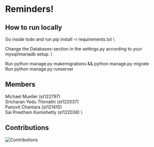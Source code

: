 # Reminders!

## How to run locally

Go inside todo and run pip install -r requirements.txt \

Change the Databases-section in the settings.py according to your mysql/mariadb setup. \

Run python manage.py makemigrations && python manage.py migrate \
Run python manage.py runserver



## Members

Michael Mueller (st122797) \
Sricharan Yedu Thirnathi (st122037) \
Panuvit Chantara (st121410) \
Sai Preetham Kamishetty (st122038) \

## Contributions

![Contributions](https://user-images.githubusercontent.com/97950172/163948774-4c3ac69d-1fc1-4bc1-add9-a69c5366c306.png)
